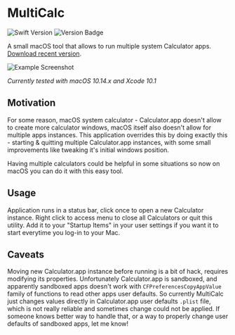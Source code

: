 # MultiCalc

![Swift Version](https://img.shields.io/badge/swift-5.0-informational.svg) ![Version Badge](https://img.shields.io/github/release/vashpan/multi-calc.svg)

A small macOS tool that allows to run multiple system Calculator apps. [Download recent version](https://github.com/vashpan/multi-calc/releases/download/1.0.1/MultiCalc-1.0.1.zip).

![Example Screenshot](https://github.com/vashpan/multi-calc/raw/master/Documentation/Example%20Screenshot.png)

*Currently tested with macOS 10.14.x and Xcode 10.1*

## Motivation

For some reason, macOS system calculator - Calculator.app doesn't allow to create more calculator windows, macOS itself also doesn't allow for multiple apps instances. This application overrides this by doing exactly this - starting & quitting multiple Calculator.app instances, with some small improvements like tweaking it's initial windows position.

Having multiple calculators could be helpful in some situations so now on macOS you can do it with this easy tool.

## Usage

Application runs in a status bar, click once to open a new Calculator instance. Right click to access menu to close all Calculators or quit this utility. Add it to your "Startup Items" in your user settings if you want it to start everytime you log-in to your Mac.

## Caveats

Moving new Calculator.app instance before running is a bit of hack, requires modifying its properties. Unfortunately Calculator.app is sandboxed, and apparently sandboxed apps doesn't work with `CFPreferencesCopyAppValue` family of functions to read other apps user defaults. So currently MultiCalc just changes values directly in Calculator.app user defaults `.plist` file, which is not really reliable and sometimes change could not be applied. If someone knows better way to handle that, or a way to properly change user defaults of sandboxed apps, let me know! 
